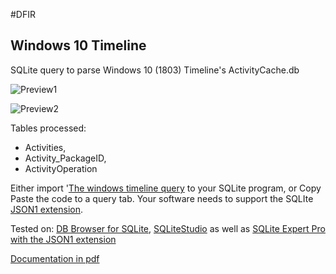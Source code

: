 <!-- saved from url=(0023) https://github.com/kacos2000/WindowsTimeline --> 
#DFIR 

## Windows 10 Timeline

SQLite query to parse Windows 10 (1803) Timeline's ActivityCache.db


![Preview1](https://github.com/kacos2000/WindowsTimeline/blob/master/Preview1.JPG)

![Preview2](https://github.com/kacos2000/WindowsTimeline/blob/master/Preview2.JPG)


Tables processed:

- Activities,
- Activity_PackageID,
- ActivityOperation

Either import '[The windows timeline query](WindowsTimeline.sql) to your SQLite program, or Copy Paste the code to a query tab.
Your software needs to support the SQLIte [JSON1 extension](https://www.sqlite.org/json1.html).

Tested on:
[DB Browser for SQLite](http://sqlitebrowser.org/),
[SQLiteStudio](https://sqlitestudio.pl/index.rvt) as well as
[SQLite Expert Pro with the JSON1 extension](http://www.sqliteexpert.com/extensions/)

[Documentation in pdf](WindowsTimeline.pdf)
